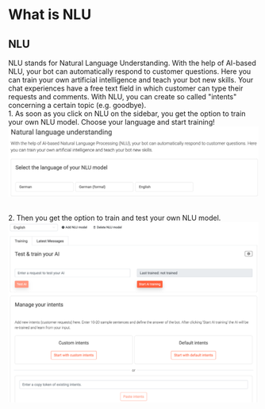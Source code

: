 # What is NLU 

## NLU

NLU stands for Natural Language Understanding. With the help of AI-based NLU, your bot can automatically respond to customer questions. Here you can train your own artificial intelligence and teach your bot new skills. Your chat experiences have a free text field in which customer can type their requests and comments. With NLU, you can create so called "intents" concerning a certain topic (e.g. goodbye).
<br>1. As soon as you click on NLU on the sidebar, you get the option to train your own NLU model. Choose your language and start training!</br>
![NLU module](nlu.png "NLU module")

<br>2. Then you get the option to train and test your own NLU model.</br>
![Train NLU](nlu_train.png "Train NLU")
